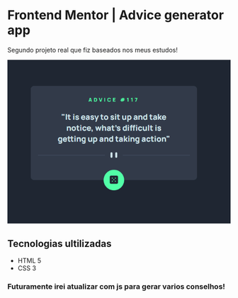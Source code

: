 # Frontend Mentor | Advice generator app

Segundo projeto real que fiz baseados nos meus estudos!

 <img src="./img-gif.gif" alt="imagem do projeto">

## Tecnologias ultilizadas
- HTML 5
- CSS 3

### Futuramente irei atualizar com js para gerar varios conselhos!
